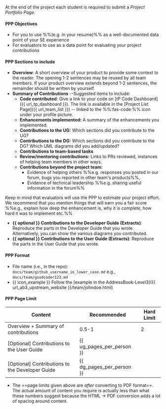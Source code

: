At the end of the project each student is required to submit a _Project Portfolio Page_.

#### <span class="badge bg-info">PPP</span> <span class="text-info">Objectives</span>

* For you to use %%(e.g. in your resume)%% as a well-documented data point of your SE experience
* For evaluators to use as a data point for evaluating your project contributions

#### <span class="badge bg-info">PPP</span> <span class="text-info">Sections to include</span>

* **Overview**: A short overview of your product to provide some context to the reader. The opening 1-2 sentences may be reused by all team members. If your product overview extends beyond 1-2 sentences, the remainder should be written by yourself.
* **Summary of Contributions** --Suggested items to include:
  * **Code contributed**: Give a link to your code on [tP Code Dashboard]({{ url_tp_dashboard }}). The link is available in the [Project List Page]({{ url_team_list }}) -- linked to the %%:fas-code:%% icon under your profile picture.
  * **Enhancements implemented:** A summary of the enhancements you implemented.
  * **Contributions to the UG:** Which sections did you contribute to the UG?
  * **Contributions to the DG:** Which sections did you contribute to the DG? Which UML diagrams did you add/updated?
  * **Contributions to <trigger trigger="click" for="modal:deliverablesPPP-teamTasks">team-based tasks </trigger>**
  * **Review/mentoring contributions:** Links to PRs reviewed, instances of helping team members in other ways.
  * **Contributions beyond the project team:**
    * Evidence of helping others %%e.g. responses you posted in our forum, bugs you reported in other team's products%%,
    * Evidence of technical leadership %%e.g. sharing useful information in the forum%%

<modal large header="Team-Based Tasks" id="modal:deliverablesPPP-teamTasks">
  <include src="tp-expectations.md#team-tasks"/>
</modal>

<div class="indented-level2">
<box type="tip" seamless>

Keep in mind that evaluators will use the PPP to estimate your project effort. We recommend that you mention things that will earn you a fair score %%e.g., explain how deep the enhancement is, why it is _complete_, how hard it was to implement etc.%%
</box>
</div>

* **{{ optional }} Contributions to the Developer Guide (Extracts)**: Reproduce the parts in the Developer Guide that you wrote. Alternatively, you can show the various diagrams you contributed.
* **{{ optional }} Contributions to the User Guide (Extracts)**: Reproduce the parts in the User Guide that you wrote.

#### <span class="badge bg-info">PPP</span> <span class="text-info">Format</span>

* File name (i.e., in the repo): `docs/team/github_username_in_lower_case.md` e.g., `docs/team/goodcoder123.md`
* {{ icon_example }} Follow the [example in the AddressBook-Level3]({{ url_ab3_upstream_website }}/team/johndoe.html)

<div class="indented-level2">

<include src="tp-tasks-fragment.md#tip-how-to-convert-to-pdf" />
</div>

#### <span class="badge bg-info">PPP</span> <span class="text-info">Page Limit</span>

<div class="indented-level2">

Content | Recommended | Hard Limit
------- | ---------- | ----------
Overview + Summary of contributions | 0.5-1 | 2
[Optional] Contributions to the User Guide | {{ ug_pages_per_person }}
[Optional] Contributions to the Developer Guide | {{ dg_pages_per_person }}
</div>

* The ==page limits given above are _after_ converting to PDF format==. The actual amount of content you require is actually less than what these numbers suggest because the HTML → PDF conversion adds a lot of spacing around content.
